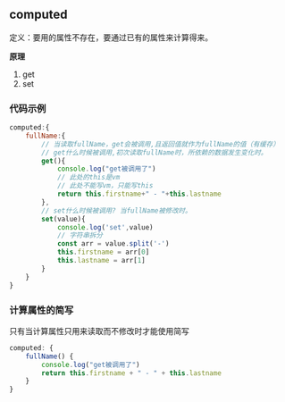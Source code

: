 ## computed

定义：要用的属性不存在，要通过已有的属性来计算得来。

**原理**

1. get
2. set

### 代码示例

```javascript
computed:{
    fullName:{
        // 当读取fullName，get会被调用,且返回值就作为fullName的值（有缓存）
        // get什么时候被调用,初次读取fullName时，所依赖的数据发生变化时。
        get(){
            console.log("get被调用了")
            // 此处的this是vm
            // 此处不能写vm，只能写this
            return this.firstname+" - "+this.lastname
        },
        // set什么时候被调用? 当fullName被修改时。
        set(value){
            console.log('set',value)
            // 字符串拆分
            const arr = value.split('-')
            this.firstname = arr[0]
            this.lastname = arr[1]
        }
    }
}
```

### 计算属性的简写

只有当计算属性只用来读取而不修改时才能使用简写

```javascript
computed: {
    fullName() {
        console.log("get被调用了")
        return this.firstname + " - " + this.lastname
    }
}
```

